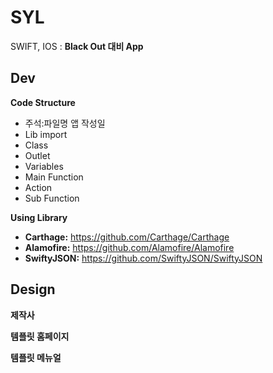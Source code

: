 # SYL

SWIFT, IOS : **Black Out 대비 App**

## Dev

**Code Structure**
- 주석:파일명 앱 작성일
- Lib import
- Class
- Outlet
- Variables
- Main Function
- Action 
- Sub Function 

**Using Library** 

- **Carthage:** https://github.com/Carthage/Carthage
- **Alamofire:** https://github.com/Alamofire/Alamofire
- **SwiftyJSON:** https://github.com/SwiftyJSON/SwiftyJSON


## Design

**제작사**



**템플릿 홈페이지** 



**템플릿 메뉴얼**
